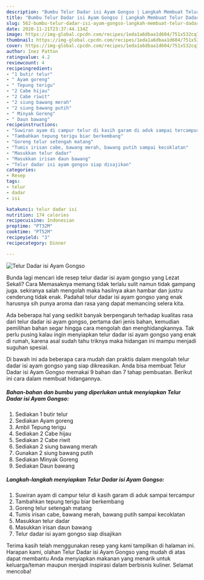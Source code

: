 ```yaml
---
description: "Bumbu Telur Dadar isi Ayam Gongso | Langkah Membuat Telur Dadar isi Ayam Gongso Yang Enak Dan Mudah"
title: "Bumbu Telur Dadar isi Ayam Gongso | Langkah Membuat Telur Dadar isi Ayam Gongso Yang Enak Dan Mudah"
slug: 562-bumbu-telur-dadar-isi-ayam-gongso-langkah-membuat-telur-dadar-isi-ayam-gongso-yang-enak-dan-mudah
date: 2020-11-21T23:37:44.134Z
image: https://img-global.cpcdn.com/recipes/1eda1a6dbaa1d604/751x532cq70/telur-dadar-isi-ayam-gongso-foto-resep-utama.jpg
thumbnail: https://img-global.cpcdn.com/recipes/1eda1a6dbaa1d604/751x532cq70/telur-dadar-isi-ayam-gongso-foto-resep-utama.jpg
cover: https://img-global.cpcdn.com/recipes/1eda1a6dbaa1d604/751x532cq70/telur-dadar-isi-ayam-gongso-foto-resep-utama.jpg
author: Inez Patton
ratingvalue: 4.2
reviewcount: 4
recipeingredient:
- "1 butir telur"
- " Ayam goreng"
- " Tepung terigu"
- "2 Cabe hijau"
- "2 Cabe riwit"
- "2 siung bawang merah"
- "2 siung bawang putih"
- " Minyak Goreng"
- " Daun bawang"
recipeinstructions:
- "Suwiran ayam di campur telur di kasih garam di aduk sampai tercampur"
- "Tambahkan tepung terigu biar berkembang"
- "Goreng telur setengah matang"
- "Tumis irisan cabe, bawang merah, bawang putih sampai kecoklatan"
- "Masukkan telur dadar"
- "Masukkan irisan daun bawang"
- "Telur dadar isi ayam gongso siap disajikan"
categories:
- Resep
tags:
- telur
- dadar
- isi

katakunci: telur dadar isi 
nutrition: 174 calories
recipecuisine: Indonesian
preptime: "PT32M"
cooktime: "PT52M"
recipeyield: "3"
recipecategory: Dinner

---
```



![Telur Dadar isi Ayam Gongso](https://img-global.cpcdn.com/recipes/1eda1a6dbaa1d604/751x532cq70/telur-dadar-isi-ayam-gongso-foto-resep-utama.jpg)

Bunda lagi mencari ide resep telur dadar isi ayam gongso yang Lezat Sekali? Cara Memasaknya memang tidak terlalu sulit namun tidak gampang juga. sekiranya salah mengolah maka hasilnya akan hambar dan justru cenderung tidak enak. Padahal telur dadar isi ayam gongso yang enak harusnya sih punya aroma dan rasa yang dapat memancing selera kita.



Ada beberapa hal yang sedikit banyak berpengaruh terhadap kualitas rasa dari telur dadar isi ayam gongso, pertama dari jenis bahan, kemudian pemilihan bahan segar hingga cara mengolah dan menghidangkannya. Tak perlu pusing kalau ingin menyiapkan telur dadar isi ayam gongso yang enak di rumah, karena asal sudah tahu triknya maka hidangan ini mampu menjadi suguhan spesial.


Di bawah ini ada beberapa cara mudah dan praktis dalam mengolah telur dadar isi ayam gongso yang siap dikreasikan. Anda bisa membuat Telur Dadar isi Ayam Gongso memakai 9 bahan dan 7 tahap pembuatan. Berikut ini cara dalam membuat hidangannya.

<!--inarticleads1-->

##### Bahan-bahan dan bumbu yang diperlukan untuk menyiapkan Telur Dadar isi Ayam Gongso:

1. Sediakan 1 butir telur
1. Sediakan  Ayam goreng
1. Ambil  Tepung terigu
1. Sediakan 2 Cabe hijau
1. Sediakan 2 Cabe riwit
1. Sediakan 2 siung bawang merah
1. Gunakan 2 siung bawang putih
1. Sediakan  Minyak Goreng
1. Sediakan  Daun bawang




<!--inarticleads2-->

##### Langkah-langkah menyiapkan Telur Dadar isi Ayam Gongso:

1. Suwiran ayam di campur telur di kasih garam di aduk sampai tercampur
1. Tambahkan tepung terigu biar berkembang
1. Goreng telur setengah matang
1. Tumis irisan cabe, bawang merah, bawang putih sampai kecoklatan
1. Masukkan telur dadar
1. Masukkan irisan daun bawang
1. Telur dadar isi ayam gongso siap disajikan




Terima kasih telah menggunakan resep yang kami tampilkan di halaman ini. Harapan kami, olahan Telur Dadar isi Ayam Gongso yang mudah di atas dapat membantu Anda menyiapkan makanan yang menarik untuk keluarga/teman maupun menjadi inspirasi dalam berbisnis kuliner. Selamat mencoba!
